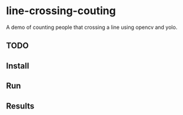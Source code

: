 # line-crossing-couting
A demo of counting people that crossing a line using opencv and yolo.

## TODO

## Install

## Run

## Results
